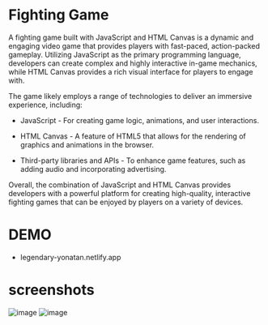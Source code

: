 # Fighting Game

A fighting game built with JavaScript and HTML Canvas is a dynamic and engaging video game that provides players with fast-paced, action-packed gameplay. Utilizing JavaScript as the primary programming language, developers can create complex and highly interactive in-game mechanics, while HTML Canvas provides a rich visual interface for players to engage with.

The game likely employs a range of technologies to deliver an immersive experience, including:

- JavaScript - For creating game logic, animations, and user interactions.

- HTML Canvas - A feature of HTML5 that allows for the rendering of graphics and animations in the browser.

- Third-party libraries and APIs - To enhance game features, such as adding audio and incorporating advertising.

Overall, the combination of JavaScript and HTML Canvas provides developers with a powerful platform for creating high-quality, interactive fighting games that can be enjoyed by players on a variety of devices.

# DEMO
- legendary-yonatan.netlify.app

# screenshots

<img alt="image" src="https://i.imgur.com/mJHeIBz.png">
<img alt="image" src="https://i.imgur.com/bxpkLtJ.png">